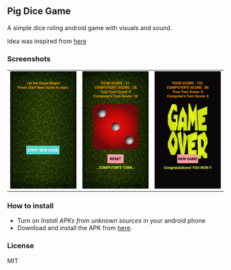 ## Pig Dice Game

A simple dice roling android game with visuals and sound.

Idea was inspired from [here](https://en.wikipedia.org/wiki/Pig_%28dice_game%29)

### Screenshots
<table>
    <tr>
        <td><img src="/docs/screenshots/ss_1.png"></td>
        <td><img src="/docs/screenshots/ss_2.png"></td>
        <td><img src="/docs/screenshots/ss_3.png"></td>
    </tr>
</table>

### How to install
- Turn on _Install APKs from unknown sources_ in your android phone
- Download and install the APK from [here](app/app-release.apk).

### License
MIT

